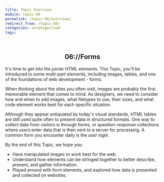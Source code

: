```yaml
---
title: Topic Overview
module: topic-06
permalink: /topic-06/overview/
redirect_from: /topic-06/
categories: uncategorized
tags:
---
```


<div class="section-title">
  <img src="../img/assignment-06.svg" alt="" title="Assignment 6: Forms" />
  <h2 style="text-align: center;">06://Forms</h2>
</div>


It's time to get into the juicier HTML elements. This Topic, you'll be introduced to some multi-part elements, including images, tables, and one of the foundations of web development - forms.

When thinking about the sites you often visit, images are probably the first memorable element that comes to mind. As designers, we need to consider how and when to add images, what filetypes to use, their sizes, and what code element works best for each specific situation.

Although they appear antiquated by today's visual standards, HTML tables are still used quite often to present data in structured formats. One way to collect data from visitors is through forms, or question-response collections where users enter data that is then sent to a server for processing. A common form you encounter daily is the _user login_.


By the end of this Topic, we hope you:
- Have manipulated images to work best for the web.
- Understand how elements can be stringed together to better describe, present, and gather information.
- Played around with form elements, and explored how data is presented and collected on websites.
